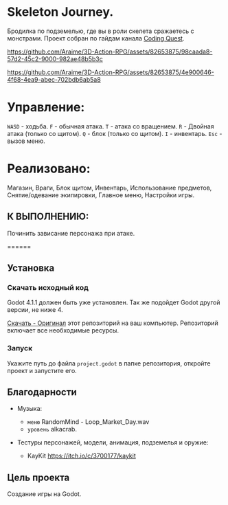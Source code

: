 # Skeleton Journey.
Бродилка по подземелью, где вы в роли скелета сражаетесь с монстрами.
Проект собран по гайдам канала [Coding Quest](https://www.youtube.com/@CodingQuests).

https://github.com/Araime/3D-Action-RPG/assets/82653875/98caada8-57d2-45c2-9000-982ae48b5b3c

https://github.com/Araime/3D-Action-RPG/assets/82653875/4e900646-4f68-4ea9-abec-702bdb6ab5a8

# Управление:
`WASD` - ходьба.
`F` - обычная атака.
`T` - атака со вращением.
`R` - Двойная атака (только со щитом).
`Q` - блок (только со щитом).
`I` - инвентарь.
`Esc` - вызов меню.

# Реализовано:

Магазин, Враги, Блок щитом, Инвентарь, Использование предметов, Снятие/одевание экипировки, Главное меню,
Настройки игры.

## К ВЫПОЛНЕНИЮ:

Починить зависание персонажа при атаке.

======

## Установка

### Скачать исходный код

Godot 4.1.1 должен быть уже установлен. Так же подойдет Godot другой версии, не ниже 4.

[Скачать - Оригинал](https://github.com/Araime/3D-Action-RPG/archive/master.zip) этот репозиторий на ваш компьютер. 
Репозиторий включает все необходимые ресурсы.

### Запуск

Укажите путь до файла `project.godot` в папке репозитория, откройте проект и запустите его.

## Благодарности
- Музыка:  
	- `меню` RandomMind - Loop_Market_Day.wav
	- `уровень` alkacrab.

- Тестуры персонажей, модели, анимация, подземелья и оружие:
  
    - KayKit https://itch.io/c/3700177/kaykit

## Цель проекта

Создание игры на Godot.
